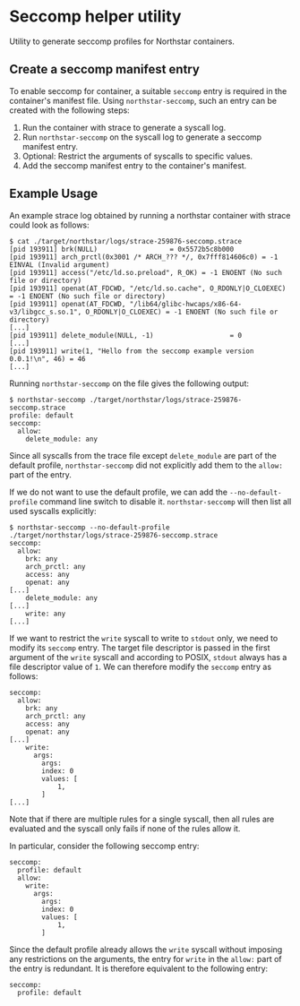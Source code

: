 # Seccomp helper utility

Utility to generate seccomp profiles for Northstar containers.

## Create a seccomp manifest entry

To enable seccomp for container, a suitable `seccomp` entry is required in the
container's manifest file.  Using `northstar-seccomp`, such an entry can be created
with the following steps:

1. Run the container with strace to generate a syscall log.
2. Run `northstar-seccomp` on the syscall log to generate a seccomp manifest entry.
3. Optional: Restrict the arguments of syscalls to specific values.
4. Add the seccomp manifest entry to the container's manifest.

## Example Usage

An example strace log obtained by running a northstar container with strace
could look as follows:

```shell
$ cat ./target/northstar/logs/strace-259876-seccomp.strace
[pid 193911] brk(NULL)                  = 0x5572b5c8b000
[pid 193911] arch_prctl(0x3001 /* ARCH_??? */, 0x7fff814606c0) = -1 EINVAL (Invalid argument)
[pid 193911] access("/etc/ld.so.preload", R_OK) = -1 ENOENT (No such file or directory)
[pid 193911] openat(AT_FDCWD, "/etc/ld.so.cache", O_RDONLY|O_CLOEXEC) = -1 ENOENT (No such file or directory)
[pid 193911] openat(AT_FDCWD, "/lib64/glibc-hwcaps/x86-64-v3/libgcc_s.so.1", O_RDONLY|O_CLOEXEC) = -1 ENOENT (No such file or directory)
[...]
[pid 193911] delete_module(NULL, -1)                   = 0
[...]
[pid 193911] write(1, "Hello from the seccomp example version 0.0.1!\n", 46) = 46
[...]
```

Running `northstar-seccomp` on the file gives the following output:

```shell
$ northstar-seccomp ./target/northstar/logs/strace-259876-seccomp.strace
profile: default
seccomp:
  allow:
    delete_module: any
```

Since all syscalls from the trace file except `delete_module` are part of the
default profile, `northstar-seccomp` did not explicitly add them to the `allow:`
part of the entry.

If we do not want to use the default profile, we can add the
`--no-default-profile` command line switch to disable it. `northstar-seccomp`
will then list all used syscalls explicitly:

```shell
$ northstar-seccomp --no-default-profile ./target/northstar/logs/strace-259876-seccomp.strace
seccomp:
  allow:
    brk: any
    arch_prctl: any
    access: any
    openat: any
[...]
    delete_module: any
[...]
    write: any
[...]
```

If we want to restrict the `write` syscall to write to `stdout` only, we need to
modify its `seccomp` entry.  The target file descriptor is passed in the first
argument of the `write` syscall and according to POSIX, `stdout` always has a
file descriptor value of `1`.  We can therefore modify the `seccomp` entry as
follows:

```shell
seccomp:
  allow:
    brk: any
    arch_prctl: any
    access: any
    openat: any
[...]
    write: 
      args:
        args:
        index: 0
        values: [
            1,
        ]
[...]
```

Note that if there are multiple rules for a single syscall, then all rules are
evaluated and the syscall only fails if none of the rules allow it.

In particular, consider the following seccomp entry:

```shell
seccomp:
  profile: default
  allow:
    write: 
      args:
        args:
        index: 0
        values: [
            1,
        ]
```

Since the default profile already allows the `write` syscall without imposing
any restrictions on the arguments, the entry for `write` in the `allow:` part of
the entry is redundant.  It is therefore equivalent to the following entry:

```shell
seccomp:
  profile: default
```

